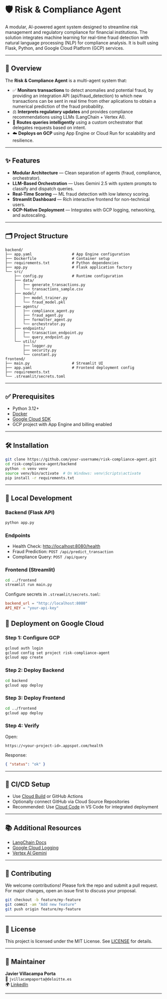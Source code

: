 # 🛡️ Risk & Compliance Agent

A modular, AI-powered agent system designed to streamline risk management and regulatory compliance for financial institutions. The solution integrates machine learning for real-time fraud detection with natural language processing (NLP) for compliance analysis. It is built using Flask, Python, and Google Cloud Platform (GCP) services.

---

## 📌 Overview

The **Risk & Compliance Agent** is a multi-agent system that:

- ✅ **Monitors transactions** to detect anomalies and potential fraud, by providing an integration API (api/fraud_detection) to which new transactions can be sent in real time from other aplications to obtain a numerical prediction of the fraud probability.
- ⚖️ **Interprets regulatory updates** and provides compliance recommendations using LLMs (LangChain + Vertex AI).
- 🧠 **Routes queries intelligently** using a custom orchestrator that delegates requests based on intent.
- ☁️ **Deploys on GCP** using App Engine or Cloud Run for scalability and resilience.

---

## ✨ Features

- **Modular Architecture** — Clean separation of agents (fraud, compliance, orchestrator).
- **LLM-Based Orchestration** — Uses Gemini 2.5 with system prompts to classify and dispatch queries.
- **Real-Time Scoring** — ML fraud detection with low latency scoring.
- **Streamlit Dashboard** — Rich interactive frontend for non-technical users.
- **GCP-Native Deployment** — Integrates with GCP logging, networking, and autoscaling.

---

## 🗂 Project Structure

```plaintext
backend/
├── app.yaml                  # App Engine configuration
├── Dockerfile                # Container setup
├── requirements.txt          # Python dependencies
├── app.py                    # Flask application factory
└── src/
    ├── config.py             # Runtime configuration
    ├── data/
    │   ├── generate_transactions.py
    │   └── transactions_sample.csv
    ├── model/
    │   ├── model_trainer.py
    │   └── fraud_model.pkl
    ├── agents/
    │   ├── compliance_agent.py
    │   ├── fraud_agent.py
    │   ├── formatter_agent.py
    │   └── orchestrator.py
    ├── endpoints/
    │   ├── transaction_endpoint.py
    │   └── query_endpoint.py
    └── utils/
        ├── logger.py
        ├── security.py
        └── constant.py
frontend/
├── main.py                   # Streamlit UI
├── app.yaml                  # Frontend deployment config
├── requirements.txt
└── .streamlit/secrets.toml
```

---

## ✅ Prerequisites

- Python 3.12+
- [Docker](https://www.docker.com/)
- [Google Cloud SDK](https://cloud.google.com/sdk)
- GCP project with App Engine and billing enabled

---

## 🛠 Installation

```bash
git clone https://github.com/your-username/risk-compliance-agent.git
cd risk-compliance-agent/backend
python -m venv venv
source venv/bin/activate  # On Windows: venv\Scripts\activate
pip install -r requirements.txt
```

---

## 🧪 Local Development

### Backend (Flask API)

```bash
python app.py
```

### Endpoints

- Health Check: [http://localhost:8080/health](http://localhost:8080/health)
- Fraud Prediction: `POST /api/predict_transaction`
- Compliance Query: `POST /api/query`

### Frontend (Streamlit)

```bash
cd ../frontend
streamlit run main.py
```

Configure secrets in `.streamlit/secrets.toml`:

```toml
backend_url = "http://localhost:8080"
API_KEY = "your-api-key"
```

## 🚀 Deployment on Google Cloud

### Step 1: Configure GCP

```bash
gcloud auth login
gcloud config set project risk-compliance-agent
gcloud app create
```

### Step 2: Deploy Backend

```bash
cd backend
gcloud app deploy
```

### Step 3: Deploy Frontend

```bash
cd ../frontend
gcloud app deploy
```

### Step 4: Verify

Open:

```
https://<your-project-id>.appspot.com/health
```

Response:

```json
{ "status": "ok" }
```

---

## 🔁 CI/CD Setup

- Use [Cloud Build](https://cloud.google.com/build) or GitHub Actions
- Optionally connect GitHub via Cloud Source Repositories
- Recommended: Use [Cloud Code](https://cloud.google.com/code/docs/vscode) in VS Code for integrated deployment

---

## 📚 Additional Resources

- [LangChain Docs](https://python.langchain.com/)
- [Google Cloud Logging](https://cloud.google.com/logging)
- [Vertex AI Gemini](https://cloud.google.com/vertex-ai/docs/generative-ai/overview)

---

## 🤝 Contributing

We welcome contributions! Please fork the repo and submit a pull request. For major changes, open an issue first to discuss your proposal.

```bash
git checkout -b feature/my-feature
git commit -am "Add new feature"
git push origin feature/my-feature
```

---

## 🪪 License

This project is licensed under the MIT License. See [LICENSE](LICENSE) for details.

---

## 🧾 Maintainer

**Javier Villacampa Porta**  
📧 `jvillacampaporta@deloitte.es`  
🌍 [LinkedIn](https://www.linkedin.com/in/javiervillacampaporta/)

---
